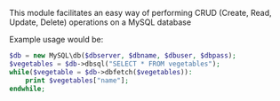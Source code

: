 This module facilitates an easy way of performing CRUD (Create, Read, Update, Delete) operations on a MySQL database

Example usage would be:


```php
$db = new MySQL\db($dbserver, $dbname, $dbuser, $dbpass);
$vegetables = $db->dbsql("SELECT * FROM vegetables");
while($vegetable = $db->dbfetch($vegetables)):
	print $vegetables["name"];
endwhile;
```